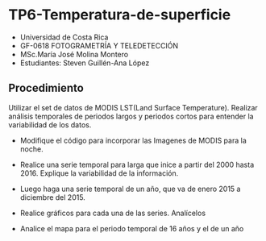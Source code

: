 # TP6-Temperatura-de-superficie
- Universidad de Costa Rica 
- GF-0618 FOTOGRAMETRÍA Y TELEDETECCIÓN
- MSc.María José Molina Montero
- Estudiantes: Steven Guillén-Ana López
## Procedimiento 

Utilizar el set de datos de MODIS LST(Land Surface Temperature).
Realizar análisis temporales de periodos largos y periodos cortos para entender la variabilidad de los datos.

- Modifique el código para incorporar las Imagenes de MODIS para la noche.




- Realice una serie temporal para larga que inice a partir del 2000 hasta 2016. Explique la variabilidad de la información.


- Luego haga una serie temporal de un año, que va de enero 2015 a diciembre del 2015.

- Realice gráficos para cada una de las series. Analícelos
- Analice el mapa para el periodo temporal de 16 años y el de un año
